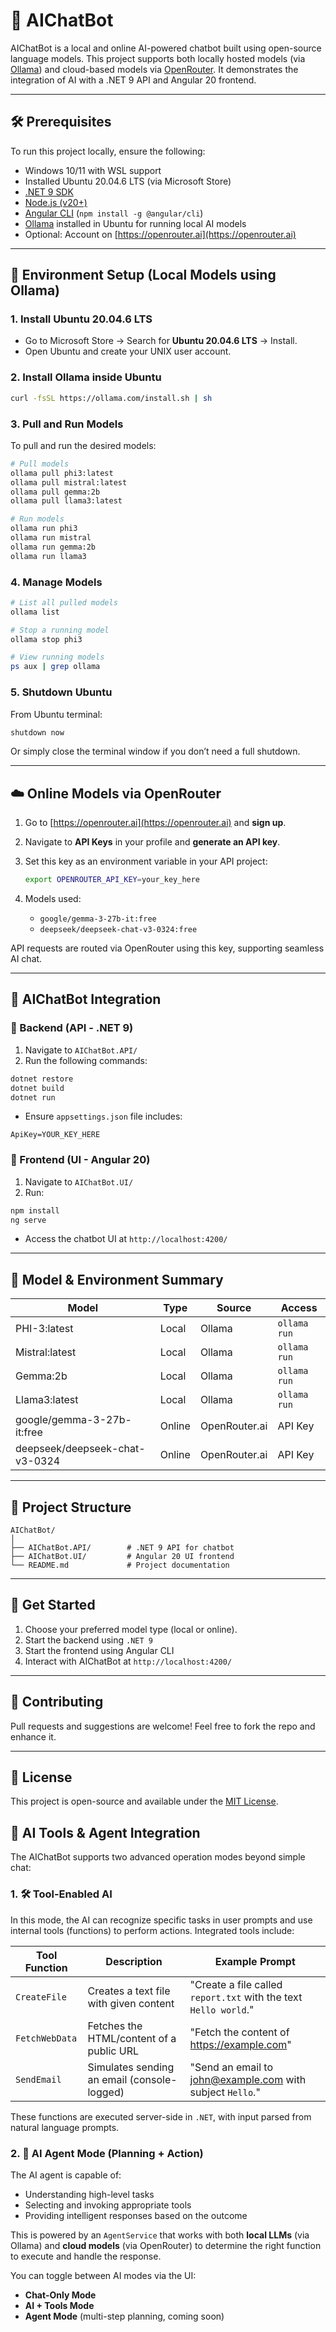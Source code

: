 # 🤖 AIChatBot

AIChatBot is a local and online AI-powered chatbot built using open-source language models. This project supports both locally hosted models (via [Ollama](https://ollama.com)) and cloud-based models via [OpenRouter](https://openrouter.ai). It demonstrates the integration of AI with a .NET 9 API and Angular 20 frontend.

---

## 🛠️ Prerequisites

To run this project locally, ensure the following:

- Windows 10/11 with WSL support
- Installed Ubuntu 20.04.6 LTS (via Microsoft Store)
- [.NET 9 SDK](https://dotnet.microsoft.com/en-us/download)
- [Node.js (v20+)](https://nodejs.org/)
- [Angular CLI](https://angular.io/cli) (`npm install -g @angular/cli`)
- [Ollama](https://ollama.com/download) installed in Ubuntu for running local AI models
- Optional: Account on [https://openrouter.ai](https://openrouter.ai)

---

## 🧱 Environment Setup (Local Models using Ollama)

### 1. Install Ubuntu 20.04.6 LTS

- Go to Microsoft Store → Search for **Ubuntu 20.04.6 LTS** → Install.
- Open Ubuntu and create your UNIX user account.

### 2. Install Ollama inside Ubuntu

```bash
curl -fsSL https://ollama.com/install.sh | sh
```

### 3. Pull and Run Models

To pull and run the desired models:

```bash
# Pull models
ollama pull phi3:latest
ollama pull mistral:latest
ollama pull gemma:2b
ollama pull llama3:latest

# Run models
ollama run phi3
ollama run mistral
ollama run gemma:2b
ollama run llama3
```

### 4. Manage Models

```bash
# List all pulled models
ollama list

# Stop a running model
ollama stop phi3

# View running models
ps aux | grep ollama
```

### 5. Shutdown Ubuntu

From Ubuntu terminal:

```bash
shutdown now
```

Or simply close the terminal window if you don’t need a full shutdown.

---

## ☁️ Online Models via OpenRouter

1. Go to [https://openrouter.ai](https://openrouter.ai) and **sign up**.

2. Navigate to **API Keys** in your profile and **generate an API key**.

3. Set this key as an environment variable in your API project:

   ```bash
   export OPENROUTER_API_KEY=your_key_here
   ```

4. Models used:

   - `google/gemma-3-27b-it:free`
   - `deepseek/deepseek-chat-v3-0324:free`

API requests are routed via OpenRouter using this key, supporting seamless AI chat.

---

## 🤖 AIChatBot Integration

### 🔧 Backend (API - .NET 9)

1. Navigate to `AIChatBot.API/`
2. Run the following commands:

```bash
dotnet restore
dotnet build
dotnet run
```

- Ensure `appsettings.json` file includes:

```env
ApiKey=YOUR_KEY_HERE
```

### 💬 Frontend (UI - Angular 20)

1. Navigate to `AIChatBot.UI/`
2. Run:

```bash
npm install
ng serve
```

- Access the chatbot UI at `http://localhost:4200/`

---

## 🧪 Model & Environment Summary

| Model                          | Type   | Source        | Access       |
| ------------------------------ | ------ | ------------- | ------------ |
| PHI-3\:latest                  | Local  | Ollama        | `ollama run` |
| Mistral\:latest                | Local  | Ollama        | `ollama run` |
| Gemma:2b                       | Local  | Ollama        | `ollama run` |
| Llama3\:latest                 | Local  | Ollama        | `ollama run` |
| google/gemma-3-27b-it\:free    | Online | OpenRouter.ai | API Key      |
| deepseek/deepseek-chat-v3-0324 | Online | OpenRouter.ai | API Key      |

---

## 📂 Project Structure

```
AIChatBot/
│
├── AIChatBot.API/        # .NET 9 API for chatbot
├── AIChatBot.UI/         # Angular 20 UI frontend
└── README.md             # Project documentation
```

---

## 🚀 Get Started

1. Choose your preferred model type (local or online).
2. Start the backend using `.NET 9`
3. Start the frontend using Angular CLI
4. Interact with AIChatBot at `http://localhost:4200/`

---

## 💖 Contributing

Pull requests and suggestions are welcome! Feel free to fork the repo and enhance it.

---

## 📄 License

This project is open-source and available under the [MIT License](LICENSE).


## 🧠 AI Tools & Agent Integration

The AIChatBot supports two advanced operation modes beyond simple chat:

### 1. 🛠️ Tool-Enabled AI
In this mode, the AI can recognize specific tasks in user prompts and use internal tools (functions) to perform actions. Integrated tools include:

| Tool Function    | Description                                  | Example Prompt                                                   |
|------------------|----------------------------------------------|------------------------------------------------------------------|
| `CreateFile`     | Creates a text file with given content       | "Create a file called `report.txt` with the text `Hello world`." |
| `FetchWebData`   | Fetches the HTML/content of a public URL     | "Fetch the content of https://example.com"                       |
| `SendEmail`      | Simulates sending an email (console-logged)  | "Send an email to john@example.com with subject `Hello`."        |

These functions are executed server-side in `.NET`, with input parsed from natural language prompts.


### 2. 🤖 AI Agent Mode (Planning + Action)
The AI agent is capable of:
- Understanding high-level tasks
- Selecting and invoking appropriate tools
- Providing intelligent responses based on the outcome

This is powered by an `AgentService` that works with both **local LLMs** (via Ollama) and **cloud models** (via OpenRouter) to determine the right function to execute and handle the response.

You can toggle between AI modes via the UI:
- **Chat-Only Mode**
- **AI + Tools Mode**
- **Agent Mode** (multi-step planning, coming soon)

